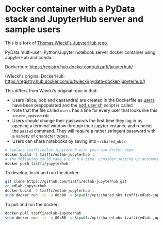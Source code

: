 Docker container with a PyData stack and JupyterHub server and sample users
===========================================================================

This is a fork of [Thomas Wiecki's JupyterHub repo](https://github.com/twiecki/pydata_docker_jupyterhub).

PyData multi-user IPython/Jupyter notebook server docker container using JupyterHub and conda.

Dockerhub: https://registry.hub.docker.com/u/tzaffi/jupyterhub/

(Wiecki's original DockerHub: https://registry.hub.docker.com/u/twiecki/pydata-docker-jupyterhub/)

This differs from Wiecki's original repo in that:

* Users (alice, bob and cassandra) are created in the Dockerfile as [users](./users) have been prepopulated and the [add_user.sh](./add_user.sh) script is called
* Note that the file called `users` has a line for every user that looks like this `<user>,<password>`
* Users should change their passwords the first time they log in by opening a terminal window through their jupyter  instance and running the `passwd` command. They will require a rather stringent password with a variety of character types.
* Users can share notebooks by saving into `~/shared_nbs/`

```bash
# replace tzaffi/edlab-jupyterhub with your own docker repo:
docker build -t tzaffi/edlab-jupyterhub .
# the following could take a L O N G time. Consider setting up automated deploys.
docker push tzaffi/jupyterhub
```

To develop, build and run the docker:

```bash
git clone https://github.com/tzaffi/edlab-jupyterhub.git
cd edlab-jupyterhub
docker build -t tzaffi/edlab-jupyterhub .
sudo docker run -it -p 80:80 -v $(pwd):/opt/shared_nbs tzaffi/edlab-jupyterhub ipython notebook --ip=0.0.0.0 --no-browser
```

To pull and run the docker:

```bash
docker pull tzaffi/edlab-jupyterhub .
sudo docker run -it -p 80:80 -v $(pwd):/opt/shared_nbs tzaffi/edlab-jupyterhub ipython notebook --ip=0.0.0.0 --no-browser
```
